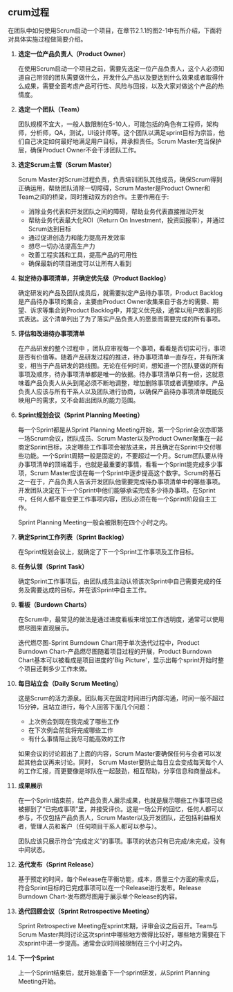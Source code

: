 ## crum过程

在团队中如何使用Scrum启动一个项目，在章节2.1.1的图2-1中有所介绍，下面将对具体实施过程做简要介绍。

1. **选定一位产品负责人（Product Owner）**

   在使用Scrum启动一个项目之前，需要先选定一位产品负责人，这个人必须知道自己带领的团队需要做什么，开发什么产品以及要达到什么效果或者取得什么成果，需要全面考虑产品可行性、风险与回报，以及大家对做这个产品的热情度。

2. **选定一个团队（Team）**

   团队规模不宜大，一般人数限制在5-10人，可能包括的角色有工程师，架构师，分析师，QA，测试，UI设计师等。这个团队以满足sprint目标为宗旨，他们自己决定如何最好地满足用户目标，并承担责任。Scrum Master充当保护层，确保Product Owner不会干涉团队工作。

3. **选定Scrum主管（Scrum Master）**

   Scrum Master对Scrum过程负责，负责培训团队其他成员，确保Scrum得到正确运用，帮助团队消除一切障碍，Scrum Master是Product Owner和Team之间的桥梁，同时推动双方的合作。主要作用在于:

   - 消除业务代表和开发团队之间的障碍，帮助业务代表直接推动开发
   - 帮助业务代表最大化ROI（Return On Investment，投资回报率），并通过Scrum达到目标
   - 通过促进创造力和能力提高开发效率
   - 想尽一切办法提高生产力
   - 改善工程实践和工具，提高产品的可用性
   - 确保最新的项目进度可以让所有人看到

4. **拟定待办事项清单，并确定优先级（Product Backlog）**

   确定研发的产品及团队成员后，就需要拟定产品待办事项，Product Backlog是产品待办事项的集合，主要由Product Owner收集来自于各方的需要、期望、诉求等集合到Product Backlog中，并定义优先级，通常以用户故事的形式表达。这个清单列出了为了落实产品负责人的愿景而需要完成的所有事项。

5. **评估和改进待办事项清单**

   在产品研发的整个过程中 ，团队应审视每一个事项，看看是否切实可行，事项是否有价值等。随着产品研发过程的推进，待办事项清单一直存在，并有所演变，相当于产品研发的路线图。无论在任何时间，想知道一个团队要做的所有事项及顺序，待办事项清单都是唯一的依据。待办事项清单只有一份，这就意味着产品负责人从头到尾必须不断地调整，增加删除事项或者调整顺序。产品负责人应该与所有干系人以及团队进行协商，以确保产品待办事项清单既能反映用户的需求，又不会超出团队的能力范围。

6. **Sprint规划会议（Sprint Planning Meeting）**

   每一个Sprint都是从Sprint Planning Meeting开始，第一个Sprint会议亦即第一场Scrum会议，团队成员、Scrum Master以及Product Owner聚集在一起商定Sprint目标，决定哪些工作事项会被放进来，并且确定在Sprint中交付哪些功能。一个Sprint周期一般是固定的，不要超过一个月。Scrum团队要从待办事项清单的顶端着手，也就是最重要的事情，看看一个Sprint能完成多少事项，Scrum Master应该在每一个Sprint中逐步提高这个数字。Scrum的基石之一在于，产品负责人告诉开发团队他需要完成待办事项清单中的哪些事项。开发团队决定在下一个Sprint中他们能够承诺完成多少待办事项。在Sprint中，任何人都不能变更工作事项内容，团队必须在每一个Sprint阶段自主工作。

   Sprint Planning Meeting一般会被限制在四个小时之内。

7. **确定Sprint工作列表（Sprint Backlog）**

   在Sprint规划会议上，就确定了下一个Sprint工作事项及工作目标。

8. **任务认领（Sprint Task）**

   确定Sprint工作事项后，由团队成员主动认领该次Sprint中自己需要完成的任务及需要达成的目标，并在该Sprint中自主工作。

9. **看板（Burdown Charts）**

   在Scrum中，最常见的做法是通过进度看板来增加工作透明度，通常可以使用燃尽图来直观展示。

   迭代燃尽图-Sprint Burndown Chart用于单次迭代过程中，Product Burndown Chart-产品燃尽图随着项目过程的开展，Product Burndown Chart基本可以被看成是项目进度的'Big Picture'，显示出每个sprint开始时整个项目还剩多少工作未做。

10. **每日站立会（Daily Scrum Meeting）**

    这是Scrum的活力源泉。团队每天在固定时间进行内部沟通，时间一般不超过15分钟，且站立进行，每个人回答下面几个问题：

    - 上次例会到现在我完成了哪些工作
    - 在下次例会前我将完成哪些工作
    - 有什么事情阻止我尽可能高效的工作

    如果会议的讨论超出了上面的内容，Scrum Master要确保任何与会者可以发起其他会议再来讨论。同时， Scrum Master要防止每日立会变成每天每个人的工作汇报，而更要像是球队在一起鼓劲，相互帮助，分享信息和商量战术。

11. **成果展示**

    在一个Sprint结束前，给产品负责人展示成果，也就是展示哪些工作事项已经被挪到了“已完成事项”里，并接受评价。这是一场公开的回忆，任何人都可以参与，不仅包括产品负责人，Scrum Master以及开发团队，还包括利益相关者，管理人员和客户（任何项目干系人都可以参与）。

    团队应该只展示符合“完成定义”的事项。事项的状态只有已完成/未完成，没有中间状态。

12. **迭代发布（Sprint Release）**

    基于预定的时间，每个Release在平衡功能，成本，质量三个方面的需求后，符合Sprint目标的已完成事项可以在一个Release进行发布。Release Burndown Chart-发布燃尽图用于展示单个Release的内容。

13. **迭代回顾会议（Sprint Retrospective Meeting）**

    Sprint Retrospective Meeting在sprint末期，评审会议之后召开。Team与Scrum Master共同讨论这次sprint中哪些地方做得比较好，哪些地方需要在下次sprint中进一步提高。通常会议时间被限制在三个小时之内。

14. **下一个Sprint**

    上一个Sprint结束后，就开始准备下一个sprint研发，从Sprint Planning Meeting开始。